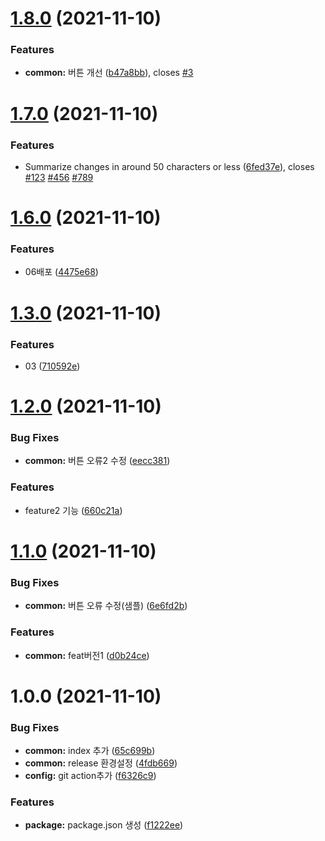 # [1.8.0](https://github.com/julong1988/rele3/compare/v1.7.0...v1.8.0) (2021-11-10)


### Features

* **common:** 버튼 개선 ([b47a8bb](https://github.com/julong1988/rele3/commit/b47a8bb8ae0cbf23b1aab779414759a9b863dab3)), closes [#3](https://github.com/julong1988/rele3/issues/3)

# [1.7.0](https://github.com/julong1988/rele3/compare/v1.6.0...v1.7.0) (2021-11-10)


### Features

* Summarize changes in around 50 characters or less ([6fed37e](https://github.com/julong1988/rele3/commit/6fed37eba00a743797bef6bddebdf096961ced24)), closes [#123](https://github.com/julong1988/rele3/issues/123) [#456](https://github.com/julong1988/rele3/issues/456) [#789](https://github.com/julong1988/rele3/issues/789)

# [1.6.0](https://github.com/julong1988/rele3/compare/v1.5.0...v1.6.0) (2021-11-10)


### Features

* 06배포 ([4475e68](https://github.com/julong1988/rele3/commit/4475e683e5c6790b574c0de0999624f110066515))

# [1.3.0](https://github.com/julong1988/rele3/compare/v1.2.0...v1.3.0) (2021-11-10)


### Features

* 03 ([710592e](https://github.com/julong1988/rele3/commit/710592e8f70c708f5e766203035e7f2930eb9cbe))

# [1.2.0](https://github.com/julong1988/rele3/compare/v1.1.0...v1.2.0) (2021-11-10)


### Bug Fixes

* **common:** 버튼 오류2 수정 ([eecc381](https://github.com/julong1988/rele3/commit/eecc38127b635dad66b95d292c18c7f21b2072be))


### Features

* feature2 기능 ([660c21a](https://github.com/julong1988/rele3/commit/660c21ab7d878188c0b54b0424aa7ff7e0d9c8d2))

# [1.1.0](https://github.com/julong1988/rele3/compare/v1.0.0...v1.1.0) (2021-11-10)


### Bug Fixes

* **common:** 버튼 오류 수정(샘플) ([6e6fd2b](https://github.com/julong1988/rele3/commit/6e6fd2b7345d87b04526cb6a11cd3b2231f5a45a))


### Features

* **common:** feat버전1 ([d0b24ce](https://github.com/julong1988/rele3/commit/d0b24cef83acc9b126431366d6c3fdabdec954bc))

# 1.0.0 (2021-11-10)


### Bug Fixes

* **common:** index 추가 ([65c699b](https://github.com/julong1988/rele3/commit/65c699b3163023f70c9567bd37cb042523ec4038))
* **common:** release 환경설정 ([4fdb669](https://github.com/julong1988/rele3/commit/4fdb6694318a23456d578e041f2745b59d347c79))
* **config:** git action추가 ([f6326c9](https://github.com/julong1988/rele3/commit/f6326c9c48be79b242a7301caa426bfd4e8c7db9))


### Features

* **package:** package.json 생성 ([f1222ee](https://github.com/julong1988/rele3/commit/f1222ee14da4b201a97f9d723144a92d276b06cf))
